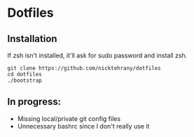 # Dotfiles

## Installation

If zsh isn't installed, it'll ask for sudo password and install zsh.

```shell
git clone https://github.com/nicktehrany/dotfiles
cd dotfiles
./bootstrap
```
## In progress:

  * Missing local/private git config files
  * Unnecessary bashrc since I don't really use it
